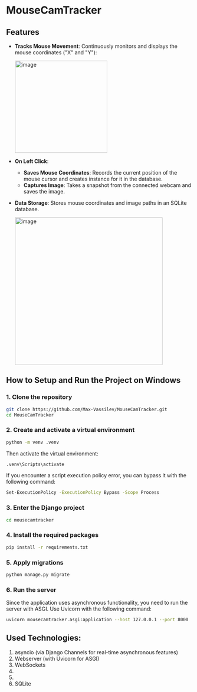 # MouseCamTracker

## Features

- **Tracks Mouse Movement**: Continuously monitors and displays the mouse coordinates ("X" and "Y"):

  <img width="250" alt="image" src="https://github.com/user-attachments/assets/a0ccf2ff-18a0-4bc0-8ebd-9c346d115f3a">

- **On Left Click**:
  - **Saves Mouse Coordinates**: Records the current position of the mouse cursor and creates instance for it in the database.
  - **Captures Image**: Takes a snapshot from the connected webcam and saves the image.
- **Data Storage**: Stores mouse coordinates and image paths in an SQLite database.

    <img width="400" alt="image" src="https://github.com/user-attachments/assets/33dd7e6f-76e9-4ba6-951e-08e1807e5079">

## How to Setup and Run the Project on Windows

### 1. Clone the repository

```bash
git clone https://github.com/Max-Vassilev/MouseCamTracker.git
cd MouseCamTracker
```
### 2. Create and activate a virtual environment
```bash
python -m venv .venv
```
Then activate the virtual environment:
```bash
.venv\Scripts\activate
```
If you encounter a script execution policy error, you can bypass it with the following command:
```bash
Set-ExecutionPolicy -ExecutionPolicy Bypass -Scope Process
```
### 3. Enter the Django project
```bash
cd mousecamtracker
```
### 4. Install the required packages
```bash
pip install -r requirements.txt
```

### 5. Apply migrations
```bash
python manage.py migrate
```

### 6. Run the server
Since the application uses asynchronous functionality, you need to run the server with ASGI. Use Uvicorn with the following command:
```bash
uvicorn mousecamtracker.asgi:application --host 127.0.0.1 --port 8000
```

## Used Technologies:
1. asyncio (via Django Channels for real-time asynchronous features)
2. Webserver (with Uvicorn for ASGI)
3. WebSockets
4. 
5.
6. SQLite
